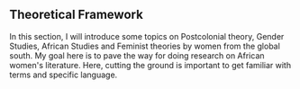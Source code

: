 ## Theoretical Framework

In this section, I will introduce some topics on Postcolonial theory, Gender Studies, African Studies and Feminist theories by women from the global south. My goal here is to pave the way for doing research on African women's literature. Here, cutting the ground is important to get familiar with terms and specific language. 

